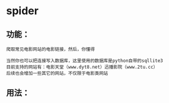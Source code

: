 spider
======

功能：
-----
    爬取常见电影网站的电影链接，然后，你懂得
    
    当然你也可以把连接写入数据库，这里使用的数据库是python自带的sqllite3
    目前支持的网站有：电影天堂（www.dyt8.net）迅播影院（www.2tu.cc）
    后续也会增加一些其它的网站，不仅限于电影类网站
    
用法：
-----
    
